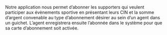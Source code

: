 Notre application nous permet d’abonner les supporters qui veulent participer aux évènements sportive en présentant leurs CIN et la somme d’argent convenable au type d’abonnement désirer au sein d’un agent dans un guichet. L’agent enregistrera ensuite l’abonnée dans le système pour que sa carte d’abonnement soit activée.
